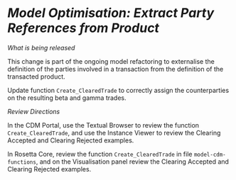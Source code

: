 # *Model Optimisation: Extract Party References from Product*

_What is being released_

This change is part of the ongoing model refactoring to externalise the definition of the parties involved in a transaction from the definition of the transacted product.

Update function `Create_ClearedTrade` to correctly assign the counterparties on the resulting beta and gamma trades.

_Review Directions_

In the CDM Portal, use the Textual Browser to review the function `Create_ClearedTrade`, and use the Instance Viewer to review the Clearing Accepted and Clearing Rejected examples.

In Rosetta Core, review the function `Create_ClearedTrade` in file `model-cdm-functions`, and on the Visualisation panel review the Clearing Accepted and Clearing Rejected examples.
